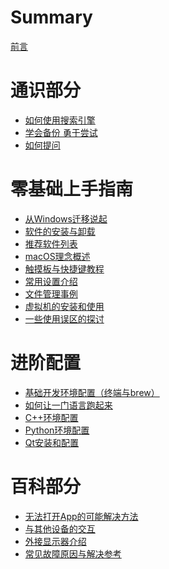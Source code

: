 # Summary

[前言](README.md)

# 通识部分

- [如何使用搜索引擎](./Common/SearchEngineHowTo.md)
- [学会备份 勇于尝试](./Common/BackupAndTry.md)
- [如何提问]()

# 零基础上手指南

- [从Windows迁移说起](./ForVeryBeginners/SwitchFromWindows.md)
- [软件的安装与卸载]()
- [推荐软件列表]()
- [macOS理念概述]()
- [触摸板与快捷键教程]()
- [常用设置介绍]()
- [文件管理事例]()
- [虚拟机的安装和使用]()
- [一些使用误区的探讨]()

# 进阶配置

- [基础开发环境配置（终端与brew）](./Advanced/developmentEnvFromScratch.md)
- [如何让一门语言跑起来](./Advanced/commonLanguage.md)
- [C++环境配置]()
- [Python环境配置]()
- [Qt安装和配置]()

# 百科部分
- [无法打开App的可能解决方法](./Bike/appnotopen.md)
- [与其他设备的交互]()
- [外接显示器介绍]()
- [常见故障原因与解决参考]()

